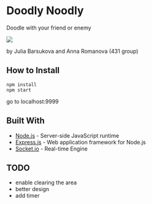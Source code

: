 ﻿# Doodly Noodly

Doodle with your friend or enemy

![](presentation.gif)

by Julia Barsukova and Anna Romanova (431 group)

## How to Install

```
npm install
npm start
```

go to localhost:9999

## Built With

* [Node.js](https://nodejs.org) - Server-side JavaScript runtime
* [Express.js](https://expressjs.com/) - Web application framework for Node.js
* [Socket.io](https://maven.apache.org/) - Real-time Engine

## TODO

* enable clearing the area
* better design
* add timer
